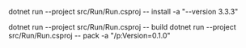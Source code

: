 
dotnet run --project src/Run/Run.csproj -- install -a "--version 3.3.3"

dotnet run --project src/Run/Run.csproj -- build
dotnet run --project src/Run/Run.csproj -- pack -a "/p:Version=0.1.0"